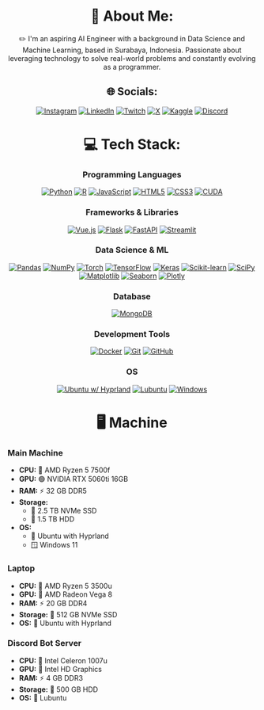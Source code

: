 <div align="center">
  
  # 💫 About Me:
  ✏️ I'm an aspiring AI Engineer with a background in Data Science and Machine Learning, based in Surabaya, Indonesia. Passionate about leveraging technology to solve real-world problems and constantly evolving as a programmer.

  ## 🌐 Socials:
  [![Instagram](https://img.shields.io/badge/instagram-E4405F?style=for-the-badge&logo=Instagram&logoColor=white)](https://instagram.com/semiqolonn) 
  [![LinkedIn](https://img.shields.io/badge/linkedin-0077B5?style=for-the-badge&logo=linkedin-white&logoColor=white)](https://linkedin.com/in/alfi-willianz) 
  [![Twitch](https://img.shields.io/badge/twitch-9146FF?style=for-the-badge&logo=Twitch&logoColor=white)](https://twitch.tv/semiqolonn) 
  [![X](https://img.shields.io/badge/x-000000?style=for-the-badge&logo=X&logoColor=white)](https://x.com/semiqolonn) 
  [![Kaggle](https://img.shields.io/badge/kaggle-20BEFF?style=for-the-badge&logo=kaggle&logoColor=white)](https://kaggle.com/zwniff)
  [![Discord](https://img.shields.io/badge/discord-5865F2?style=for-the-badge&logo=discord&logoColor=white)](https://discord.com/users/702817817774391334)
  
  # 💻 Tech Stack:

  ### Programming Languages
  [![Python](https://img.shields.io/badge/python-3670A0?style=for-the-badge&logo=python&logoColor=ffdd54)](https://www.python.org/)
  [![R](https://img.shields.io/badge/r-276DC3?style=for-the-badge&logo=r&logoColor=white)](https://www.r-project.org/)
  [![JavaScript](https://img.shields.io/badge/javascript-F7DF1E?style=for-the-badge&logo=javascript&logoColor=black)](https://developer.mozilla.org/en-US/docs/Web/JavaScript)
  [![HTML5](https://img.shields.io/badge/html5-E34F26?style=for-the-badge&logo=html5&logoColor=white)](https://developer.mozilla.org/en-US/docs/Web/HTML)
  [![CSS3](https://img.shields.io/badge/css3-1572B6?style=for-the-badge&logo=css3&logoColor=white)](https://developer.mozilla.org/en-US/docs/Web/CSS)
  [![CUDA](https://img.shields.io/badge/cuda-76B900?style=for-the-badge&logo=nvidia&logoColor=white)](https://developer.nvidia.com/cuda-toolkit)

  ### Frameworks & Libraries
  [![Vue.js](https://img.shields.io/badge/vuejs-35495E?style=for-the-badge&logo=vue.js&logoColor=4FC08D)](https://vuejs.org/)
  [![Flask](https://img.shields.io/badge/flask-000000?style=for-the-badge&logo=flask&logoColor=white)](https://flask.palletsprojects.com/)
  [![FastAPI](https://img.shields.io/badge/fastapi-009688?style=for-the-badge&logo=fastapi&logoColor=white)](https://fastapi.tiangolo.com/)
  [![Streamlit](https://img.shields.io/badge/streamlit-FF4B4B?style=for-the-badge&logo=streamlit&logoColor=white)](https://streamlit.io/)

  ### Data Science & ML
  [![Pandas](https://img.shields.io/badge/pandas-150458?style=for-the-badge&logo=pandas&logoColor=white)](https://pandas.pydata.org/)
  [![NumPy](https://img.shields.io/badge/numpy-013243?style=for-the-badge&logo=numpy&logoColor=white)](https://numpy.org/)
  [![Torch](https://img.shields.io/badge/pytorch-EE4C2C?style=for-the-badge&logo=pytorch&logoColor=white)](https://pytorch.org/)
  [![TensorFlow](https://img.shields.io/badge/tensorflow-FF6F00?style=for-the-badge&logo=tensorflow&logoColor=white)](https://www.tensorflow.org/)
  [![Keras](https://img.shields.io/badge/keras-D00000?style=for-the-badge&logo=keras&logoColor=white)](https://keras.io/)
  [![Scikit-learn](https://img.shields.io/badge/scikit_learn-F7931E?style=for-the-badge&logo=scikit-learn&logoColor=white)](https://scikit-learn.org/)
  [![SciPy](https://img.shields.io/badge/scipy-8CAAE6?style=for-the-badge&logo=scipy&logoColor=white)](https://scipy.org/)
  [![Matplotlib](https://img.shields.io/badge/matplotlib-11557C?style=for-the-badge&logo=Matplotlib&logoColor=white)](https://matplotlib.org/)
  [![Seaborn](https://img.shields.io/badge/seaborn-2A9D8F?style=for-the-badge&logo=seaborn&logoColor=white)](https://seaborn.pydata.org/)
  [![Plotly](https://img.shields.io/badge/plotly-3F4F75?style=for-the-badge&logo=plotly&logoColor=white)](https://plotly.com/)

  ### Database
  [![MongoDB](https://img.shields.io/badge/mongodb-47A248?style=for-the-badge&logo=mongodb&logoColor=white)](https://www.mongodb.com/)

  ### Development Tools
  [![Docker](https://img.shields.io/badge/docker-2496ED?style=for-the-badge&logo=docker&logoColor=white)](https://www.docker.com/)
  [![Git](https://img.shields.io/badge/git-F05032?style=for-the-badge&logo=git&logoColor=white)](https://git-scm.com/)
  [![GitHub](https://img.shields.io/badge/github-181717?style=for-the-badge&logo=github&logoColor=white)](https://github.com/)

  ### OS
  [![Ubuntu w/ Hyprland](https://img.shields.io/badge/ubuntu%20w%2F%20hyprland-E95420?style=for-the-badge&logo=ubuntu&logoColor=white)](https://ubuntu.com/)
  [![Lubuntu](https://img.shields.io/badge/lubuntu-0078D6?style=for-the-badge&logo=lubuntu&logoColor=white)](https://lubuntu.me/)
  [![Windows](https://custom-icon-badges.demolab.com/badge/Windows-0078D6?style=for-the-badge&logo=windows11&logoColor=white)](https://www.microsoft.com/windows)

  # 🖥️ Machine
<div align="left">

  ### Main Machine
  - **CPU:** 🔶 AMD Ryzen 5 7500f
  - **GPU:** 🟢 NVIDIA RTX 5060ti 16GB
  - **RAM:** ⚡ 32 GB DDR5
  - **Storage:** 
    - 💾 2.5 TB NVMe SSD
    - 💽 1.5 TB HDD
  - **OS:** 
    - 🐧 Ubuntu with Hyprland
    - 🪟 Windows 11

  ### Laptop
  - **CPU:** 🔶 AMD Ryzen 5 3500u
  - **GPU:** 🔶 AMD Radeon Vega 8
  - **RAM:** ⚡ 20 GB DDR4
  - **Storage:** 💾 512 GB NVMe SSD
  - **OS:** 🐧 Ubuntu with Hyprland

  ### Discord Bot Server
  - **CPU:** 🔷 Intel Celeron 1007u
  - **GPU:** 🔷 Intel HD Graphics
  - **RAM:** ⚡ 4 GB DDR3
  - **Storage:** 💽 500 GB HDD
  - **OS:** 🐧 Lubuntu
</div>
